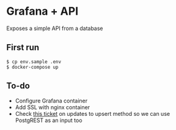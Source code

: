 # Grafana + API

Exposes a simple API from a database

## First run

```
$ cp env.sample .env
$ docker-compose up
```

## To-do

* Configure Grafana container
* Add SSL with nginx container
* Check [this ticket](https://github.com/PostgREST/postgrest/issues/256) on updates to upsert method so we can use PostgREST as an input too
